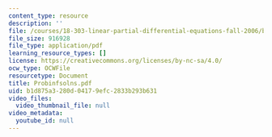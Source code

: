 ```yaml
---
content_type: resource
description: ''
file: /courses/18-303-linear-partial-differential-equations-fall-2006/b1d875a3280d04179efc2833b293b631_Probinfsolns.pdf
file_size: 916928
file_type: application/pdf
learning_resource_types: []
license: https://creativecommons.org/licenses/by-nc-sa/4.0/
ocw_type: OCWFile
resourcetype: Document
title: Probinfsolns.pdf
uid: b1d875a3-280d-0417-9efc-2833b293b631
video_files:
  video_thumbnail_file: null
video_metadata:
  youtube_id: null
---
```

